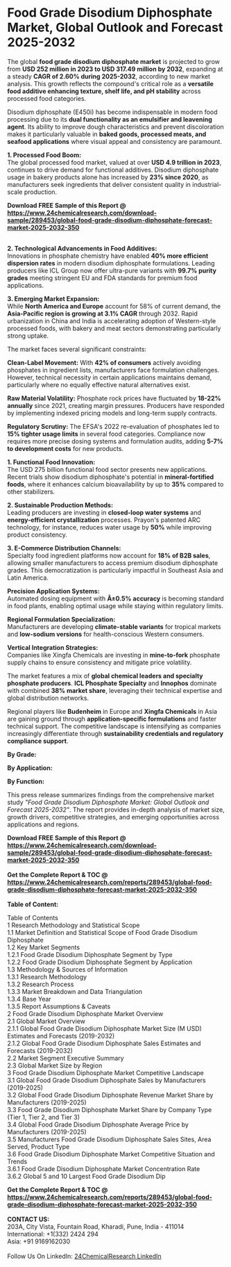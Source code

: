 <h1>Food Grade Disodium Diphosphate Market, Global Outlook and Forecast 2025-2032</h1><p>The global <strong>food grade disodium diphosphate market</strong> is projected to grow from <strong>USD 252 million in 2023 to USD 317.49 million by 2032</strong>, expanding at a steady <strong>CAGR of 2.60% during 2025-2032</strong>, according to new market analysis. This growth reflects the compound's critical role as a <strong>versatile food additive enhancing texture, shelf life, and pH stability</strong> across processed food categories.</p><p>Disodium diphosphate (E450i) has become indispensable in modern food processing due to its <strong>dual functionality as an emulsifier and leavening agent</strong>. Its ability to improve dough characteristics and prevent discoloration makes it particularly valuable in <strong>baked goods, processed meats, and seafood applications</strong> where visual appeal and consistency are paramount.</p><p><strong>1. Processed Food Boom:</strong><br>
The global processed food market, valued at over <strong>USD 4.9 trillion in 2023</strong>, continues to drive demand for functional additives. Disodium diphosphate usage in bakery products alone has increased by <strong>23% since 2020</strong>, as manufacturers seek ingredients that deliver consistent quality in industrial-scale production.</p><div><b>Download FREE Sample of this Report @ 
            <a href="https://www.24chemicalresearch.com/download-sample/289453/global-food-grade-disodium-diphosphate-forecast-market-2025-2032-350">
            https://www.24chemicalresearch.com/download-sample/289453/global-food-grade-disodium-diphosphate-forecast-market-2025-2032-350</a></b></div><br><p><strong>2. Technological Advancements in Food Additives:</strong><br>
Innovations in phosphate chemistry have enabled <strong>40% more efficient dispersion rates</strong> in modern disodium diphosphate formulations. Leading producers like ICL Group now offer ultra-pure variants with <strong>99.7% purity grades</strong> meeting stringent EU and FDA standards for premium food applications.</p><p><strong>3. Emerging Market Expansion:</strong><br>
While <strong>North America and Europe</strong> account for 58% of current demand, the <strong>Asia-Pacific region is growing at 3.1% CAGR</strong> through 2032. Rapid urbanization in China and India is accelerating adoption of Western-style processed foods, with bakery and meat sectors demonstrating particularly strong uptake.</p><p>The market faces several significant constraints:</p><p><strong>Clean-Label Movement:</strong> With <strong>42% of consumers</strong> actively avoiding phosphates in ingredient lists, manufacturers face formulation challenges. However, technical necessity in certain applications maintains demand, particularly where no equally effective natural alternatives exist.</p><p><strong>Raw Material Volatility:</strong> Phosphate rock prices have fluctuated by <strong>18-22% annually</strong> since 2021, creating margin pressures. Producers have responded by implementing indexed pricing models and long-term supply contracts.</p><p><strong>Regulatory Scrutiny:</strong> The EFSA's 2022 re-evaluation of phosphates led to <strong>15% tighter usage limits</strong> in several food categories. Compliance now requires more precise dosing systems and formulation audits, adding <strong>5-7% to development costs</strong> for new products.</p><p><strong>1. Functional Food Innovation:</strong><br>
The USD 275 billion functional food sector presents new applications. Recent trials show disodium diphosphate's potential in <strong>mineral-fortified foods</strong>, where it enhances calcium bioavailability by up to <strong>35%</strong> compared to other stabilizers.</p><p><strong>2. Sustainable Production Methods:</strong><br>
Leading producers are investing in <strong>closed-loop water systems</strong> and <strong>energy-efficient crystallization</strong> processes. Prayon's patented ARC technology, for instance, reduces water usage by <strong>50%</strong> while improving product consistency.</p><p><strong>3. E-Commerce Distribution Channels:</strong><br>
Specialty food ingredient platforms now account for <strong>18% of B2B sales</strong>, allowing smaller manufacturers to access premium disodium diphosphate grades. This democratization is particularly impactful in Southeast Asia and Latin America.</p><p><strong>Precision Application Systems:</strong><br>
	Automated dosing equipment with <strong>Â±0.5% accuracy</strong> is becoming standard in food plants, enabling optimal usage while staying within regulatory limits.</p><p><strong>Regional Formulation Specialization:</strong><br>
	Manufacturers are developing <strong>climate-stable variants</strong> for tropical markets and <strong>low-sodium versions</strong> for health-conscious Western consumers.</p><p><strong>Vertical Integration Strategies:</strong><br>
	Companies like Xingfa Chemicals are investing in <strong>mine-to-fork</strong> phosphate supply chains to ensure consistency and mitigate price volatility.</p><p>The market features a mix of <strong>global chemical leaders and specialty phosphate producers</strong>. <strong>ICL Phosphate Specialty</strong> and <strong>Innophos</strong> dominate with combined <strong>38% market share</strong>, leveraging their technical expertise and global distribution networks.</p><p>Regional players like <strong>Budenheim</strong> in Europe and <strong>Xingfa Chemicals</strong> in Asia are gaining ground through <strong>application-specific formulations</strong> and faster technical support. The competitive landscape is intensifying as companies increasingly differentiate through <strong>sustainability credentials and regulatory compliance support</strong>.</p><p><strong>By Grade:</strong></p><p><strong>By Application:</strong></p><p><strong>By Function:</strong></p><p>This press release summarizes findings from the comprehensive market study <em>"Food Grade Disodium Diphosphate Market: Global Outlook and Forecast 2025-2032"</em>. The report provides in-depth analysis of market size, growth drivers, competitive strategies, and emerging opportunities across applications and regions.</p><div><b>Download FREE Sample of this Report @ 
            <a href="https://www.24chemicalresearch.com/download-sample/289453/global-food-grade-disodium-diphosphate-forecast-market-2025-2032-350">
            https://www.24chemicalresearch.com/download-sample/289453/global-food-grade-disodium-diphosphate-forecast-market-2025-2032-350</a></b></div><br><div><b>Get the Complete Report & TOC @ 
            <a href="https://www.24chemicalresearch.com/reports/289453/global-food-grade-disodium-diphosphate-forecast-market-2025-2032-350">
            https://www.24chemicalresearch.com/reports/289453/global-food-grade-disodium-diphosphate-forecast-market-2025-2032-350</a></b></div><br>
            <b>Table of Content:</b><p>Table of Contents<br />
1 Research Methodology and Statistical Scope<br />
1.1 Market Definition and Statistical Scope of Food Grade Disodium Diphosphate<br />
1.2 Key Market Segments<br />
1.2.1 Food Grade Disodium Diphosphate Segment by Type<br />
1.2.2 Food Grade Disodium Diphosphate Segment by Application<br />
1.3 Methodology & Sources of Information<br />
1.3.1 Research Methodology<br />
1.3.2 Research Process<br />
1.3.3 Market Breakdown and Data Triangulation<br />
1.3.4 Base Year<br />
1.3.5 Report Assumptions & Caveats<br />
2 Food Grade Disodium Diphosphate Market Overview<br />
2.1 Global Market Overview<br />
2.1.1 Global Food Grade Disodium Diphosphate Market Size (M USD) Estimates and Forecasts (2019-2032)<br />
2.1.2 Global Food Grade Disodium Diphosphate Sales Estimates and Forecasts (2019-2032)<br />
2.2 Market Segment Executive Summary<br />
2.3 Global Market Size by Region<br />
3 Food Grade Disodium Diphosphate Market Competitive Landscape<br />
3.1 Global Food Grade Disodium Diphosphate Sales by Manufacturers (2019-2025)<br />
3.2 Global Food Grade Disodium Diphosphate Revenue Market Share by Manufacturers (2019-2025)<br />
3.3 Food Grade Disodium Diphosphate Market Share by Company Type (Tier 1, Tier 2, and Tier 3)<br />
3.4 Global Food Grade Disodium Diphosphate Average Price by Manufacturers (2019-2025)<br />
3.5 Manufacturers Food Grade Disodium Diphosphate Sales Sites, Area Served, Product Type<br />
3.6 Food Grade Disodium Diphosphate Market Competitive Situation and Trends<br />
3.6.1 Food Grade Disodium Diphosphate Market Concentration Rate<br />
3.6.2 Global 5 and 10 Largest Food Grade Disodium Dip</p><div><b>Get the Complete Report & TOC @ 
            <a href="https://www.24chemicalresearch.com/reports/289453/global-food-grade-disodium-diphosphate-forecast-market-2025-2032-350">
            https://www.24chemicalresearch.com/reports/289453/global-food-grade-disodium-diphosphate-forecast-market-2025-2032-350</a></b></div><br><b>CONTACT US:</b><br>
            203A, City Vista, Fountain Road, Kharadi, Pune, India - 411014<br>
            International: +1(332) 2424 294<br>
            Asia: +91 9169162030 <br><br>
            Follow Us On LinkedIn: <a href="https://www.linkedin.com/company/24chemicalresearch/">24ChemicalResearch LinkedIn</a>